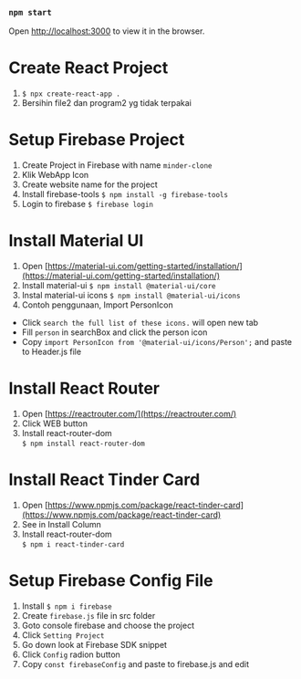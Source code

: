 ### `npm start`

Open [http://localhost:3000](http://localhost:3000) to view it in the browser.

# Create React Project

1. `$ npx create-react-app .`
2. Bersihin file2 dan program2 yg tidak terpakai

# Setup Firebase Project

1. Create Project in Firebase with name `minder-clone`
2. Klik WebApp Icon
3. Create website name for the project
4. Install firebase-tools `$ npm install -g firebase-tools`
5. Login to firebase `$ firebase login`

# Install Material UI

1. Open [https://material-ui.com/getting-started/installation/](https://material-ui.com/getting-started/installation/)
2. Install material-ui `$ npm install @material-ui/core`
3. Instal material-ui icons `$ npm install @material-ui/icons`
4. Contoh penggunaan, Import PersonIcon

- Click `search the full list of these icons.` will open new tab
- Fill `person` in searchBox and click the person icon
- Copy `import PersonIcon from '@material-ui/icons/Person';` and paste to Header.js file

# Install React Router

1. Open [https://reactrouter.com/](https://reactrouter.com/)
2. Click WEB button
3. Install react-router-dom<br/>
   `$ npm install react-router-dom`

# Install React Tinder Card

1. Open [https://www.npmjs.com/package/react-tinder-card](https://www.npmjs.com/package/react-tinder-card)
2. See in Install Column
3. Install react-router-dom<br/>
   `$ npm i react-tinder-card`

# Setup Firebase Config File

1. Install `$ npm i firebase`
2. Create `firebase.js` file in src folder
3. Goto console firebase and choose the project
4. Click `Setting Project`
5. Go down look at Firebase SDK snippet
6. Click `Config` radion button
7. Copy `const firebaseConfig` and paste to firebase.js and edit
